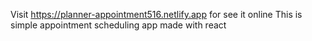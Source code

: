 Visit https://planner-appointment516.netlify.app for see it online 
This is simple appointment scheduling app made with react
